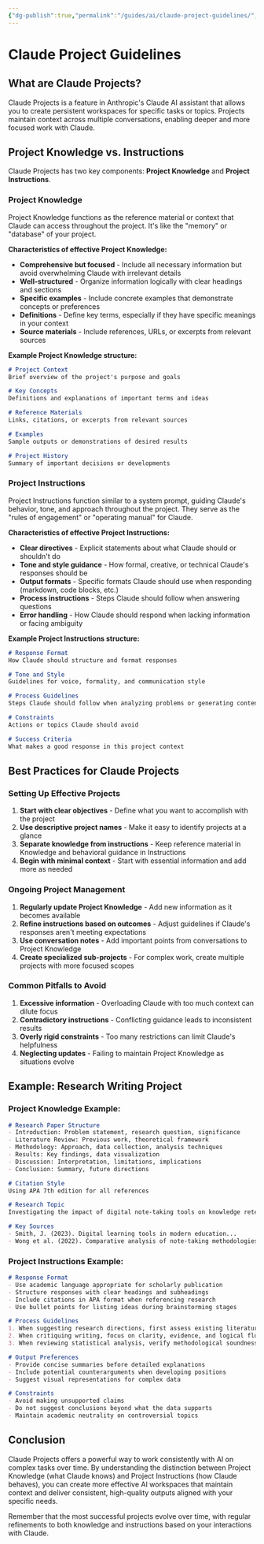 ```yaml
---
{"dg-publish":true,"permalink":"/guides/ai/claude-project-guidelines/","tags":["AI","Claude","Projects","Guidelines"]}
---
```



# Claude Project Guidelines

## What are Claude Projects?

Claude Projects is a feature in Anthropic's Claude AI assistant that allows you to create persistent workspaces for specific tasks or topics. Projects maintain context across multiple conversations, enabling deeper and more focused work with Claude.

## Project Knowledge vs. Instructions

Claude Projects has two key components: **Project Knowledge** and **Project Instructions**.

### Project Knowledge

Project Knowledge functions as the reference material or context that Claude can access throughout the project. It's like the "memory" or "database" of your project.

**Characteristics of effective Project Knowledge:**

- **Comprehensive but focused** - Include all necessary information but avoid overwhelming Claude with irrelevant details
- **Well-structured** - Organize information logically with clear headings and sections
- **Specific examples** - Include concrete examples that demonstrate concepts or preferences
- **Definitions** - Define key terms, especially if they have specific meanings in your context
- **Source materials** - Include references, URLs, or excerpts from relevant sources

**Example Project Knowledge structure:**
```markdown
# Project Context
Brief overview of the project's purpose and goals

# Key Concepts
Definitions and explanations of important terms and ideas

# Reference Materials
Links, citations, or excerpts from relevant sources

# Examples
Sample outputs or demonstrations of desired results

# Project History
Summary of important decisions or developments
```

### Project Instructions

Project Instructions function similar to a system prompt, guiding Claude's behavior, tone, and approach throughout the project. They serve as the "rules of engagement" or "operating manual" for Claude.

**Characteristics of effective Project Instructions:**

- **Clear directives** - Explicit statements about what Claude should or shouldn't do
- **Tone and style guidance** - How formal, creative, or technical Claude's responses should be
- **Output formats** - Specific formats Claude should use when responding (markdown, code blocks, etc.)
- **Process instructions** - Steps Claude should follow when answering questions
- **Error handling** - How Claude should respond when lacking information or facing ambiguity

**Example Project Instructions structure:**
```markdown
# Response Format
How Claude should structure and format responses

# Tone and Style
Guidelines for voice, formality, and communication style

# Process Guidelines
Steps Claude should follow when analyzing problems or generating content

# Constraints
Actions or topics Claude should avoid

# Success Criteria
What makes a good response in this project context
```

## Best Practices for Claude Projects

### Setting Up Effective Projects

1. **Start with clear objectives** - Define what you want to accomplish with the project
2. **Use descriptive project names** - Make it easy to identify projects at a glance
3. **Separate knowledge from instructions** - Keep reference material in Knowledge and behavioral guidance in Instructions
4. **Begin with minimal context** - Start with essential information and add more as needed

### Ongoing Project Management

1. **Regularly update Project Knowledge** - Add new information as it becomes available
2. **Refine instructions based on outcomes** - Adjust guidelines if Claude's responses aren't meeting expectations
3. **Use conversation notes** - Add important points from conversations to Project Knowledge
4. **Create specialized sub-projects** - For complex work, create multiple projects with more focused scopes

### Common Pitfalls to Avoid

1. **Excessive information** - Overloading Claude with too much context can dilute focus
2. **Contradictory instructions** - Conflicting guidance leads to inconsistent results
3. **Overly rigid constraints** - Too many restrictions can limit Claude's helpfulness
4. **Neglecting updates** - Failing to maintain Project Knowledge as situations evolve

## Example: Research Writing Project

### Project Knowledge Example:
```markdown
# Research Paper Structure
- Introduction: Problem statement, research question, significance
- Literature Review: Previous work, theoretical framework
- Methodology: Approach, data collection, analysis techniques
- Results: Key findings, data visualization
- Discussion: Interpretation, limitations, implications
- Conclusion: Summary, future directions

# Citation Style
Using APA 7th edition for all references

# Research Topic
Investigating the impact of digital note-taking tools on knowledge retention in higher education

# Key Sources
- Smith, J. (2023). Digital learning tools in modern education...
- Wong et al. (2022). Comparative analysis of note-taking methodologies...
```

### Project Instructions Example:
```markdown
# Response Format
- Use academic language appropriate for scholarly publication
- Structure responses with clear headings and subheadings
- Include citations in APA format when referencing research
- Use bullet points for listing ideas during brainstorming stages

# Process Guidelines
1. When suggesting research directions, first assess existing literature
2. When critiquing writing, focus on clarity, evidence, and logical flow
3. When reviewing statistical analysis, verify methodological soundness

# Output Preferences
- Provide concise summaries before detailed explanations
- Include potential counterarguments when developing positions
- Suggest visual representations for complex data

# Constraints
- Avoid making unsupported claims
- Do not suggest conclusions beyond what the data supports
- Maintain academic neutrality on controversial topics
```

## Conclusion

Claude Projects offers a powerful way to work consistently with AI on complex tasks over time. By understanding the distinction between Project Knowledge (what Claude knows) and Project Instructions (how Claude behaves), you can create more effective AI workspaces that maintain context and deliver consistent, high-quality outputs aligned with your specific needs.

Remember that the most successful projects evolve over time, with regular refinements to both knowledge and instructions based on your interactions with Claude.
